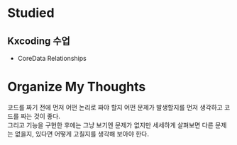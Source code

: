 # Studied

## Kxcoding 수업
- CoreData Relationships

# Organize My Thoughts
코드를 짜기 전에 먼저 어떤 논리로 짜야 할지 어떤 문제가 발생할지를 먼저 생각하고 코드를 짜는 것이 좋다.  
그리고 기능을 구현한 후에는 그냥 보기엔 문제가 없지만 세세하게 살펴보면 다른 문제는 없을지, 있다면 어떻게 고칠지를 생각해 보아야 한다.
